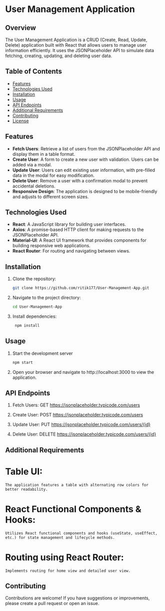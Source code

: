 # User Management Application

## Overview

The User Management Application is a CRUD (Create, Read, Update, Delete) application built with React that allows users to manage user information efficiently. It uses the JSONPlaceholder API to simulate data fetching, creating, updating, and deleting user data.

## Table of Contents

- [Features](#features)
- [Technologies Used](#technologies-used)
- [Installation](#installation)
- [Usage](#usage)
- [API Endpoints](#api-endpoints)
- [Additional Requirements](#additional-requirements)
- [Contributing](#contributing)
- [License](#license)

## Features

- **Fetch Users**: Retrieve a list of users from the JSONPlaceholder API and display them in a table format.
- **Create User**: A form to create a new user with validation. Users can be added via a modal.
- **Update User**: Users can edit existing user information, with pre-filled data in the modal for easy modification.
- **Delete User**: Remove a user with a confirmation modal to prevent accidental deletions.
- **Responsive Design**: The application is designed to be mobile-friendly and adjusts to different screen sizes.

## Technologies Used

- **React**: A JavaScript library for building user interfaces.
- **Axios**: A promise-based HTTP client for making requests to the JSONPlaceholder API.
- **Material-UI**: A React UI framework that provides components for building responsive web applications.
- **React Router**: For routing and navigating between views.

## Installation

1. Clone the repository:
   ```bash
   git clone https://github.com/ritik177/User-Management-App.git

2. Navigate to the project directory:
   ```bash
   cd User-Management-App

3. Install dependencies:
   ```bash
    npm install


## Usage

1. Start the development server
   ```bash
   npm start

2. Open your browser and navigate to http://localhost:3000 to view the application.

## API Endpoints
1. Fetch Users:
    GET https://jsonplaceholder.typicode.com/users

2. Create User:
    POST https://jsonplaceholder.typicode.com/users

3. Update User:
   PUT https://jsonplaceholder.typicode.com/users/{id}

4. Delete User:
   DELETE https://jsonplaceholder.typicode.com/users/{id}

## Additional Requirements
# Table UI: 
    The application features a table with alternating row colors for better readability.
# React Functional Components & Hooks: 
    Utilizes React functional components and hooks (useState, useEffect, etc.) for state management and lifecycle methods.
#  Routing using React Router:
    Implements routing for home view and detailed user view.

## Contributing
   Contributions are welcome! If you have suggestions or improvements, please create a pull request or open an issue.